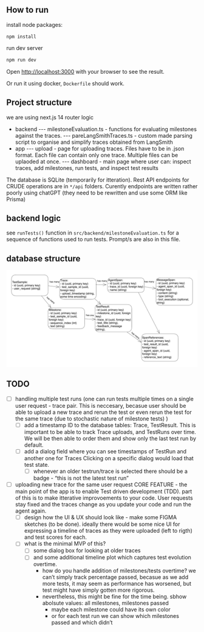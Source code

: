 ## How to run

install node packages:

```
npm install
```

run dev server

```bash
npm run dev
```

Open [http://localhost:3000](http://localhost:3000) with your browser to see the result.

Or run it using docker, `Dockerfile` should work.

## Project structure

we are using next.js 14 router logic

- backend
  --- milestoneEvaluation.ts - functions for evaluating milestones against the traces.
  --- pareLangSmithTraces.ts - custom made parsing script to organise and simplify traces obtained from LangSmith
- app
  --- upload - page for uploading traces. Files have to be in .json format. Each file can contain only one trace. Multiple files can be uplaoded at once.
  --- dashboard - main page where user can: inspect traces, add milestones, run tests, and inspect test results

The database is SQLite (temporarily for itteration). Rest API endpoints for CRUDE operations are in `*/api` folders. Curently endpoints are written rather poorly using chatGPT (they need to be rewritten and use some ORM like Prisma)

## backend logic

see `runTests()` function in `src/backend/milestoneEvaluation.ts` for a sequence of functions used to run tests. Prompt/s are also in this file.

## database structure

![database structure](public/backend_structure.png)

## TODO

- [ ] handling multiple test runs
      (one can run tests multiple times on a single user request - trace pair. This is neccesary, becasue user should be able to upload a new trace and rerun the test or even rerun the test for the same trace (due to stochastic nature of milestone tests) )
  - [ ] add a timestamp ID to the database tables: Trace, TestResult. This is important to be able to track Trace uploads, and TestRuns over time. We will be then able to order them and show only the last test run by default.
  - [ ] add a dialog field where you can see timestamps of TestRun and another one for Traces Clicking on a specific dialog would load that test state.
    - [ ] whenever an older testrun/trace is selected there should be a badge - “this is not the latest test run”
- [ ] uploading new trace for the same user request
      CORE FEATURE - the main point of the app is to enable Test driven development (TDD). part of this is to make itterative improvoements to your code. User requests stay fixed and the traces change as you update your code and run the agent again.
  - [ ] design how the UI & UX should look like - make some FIGMA sketches (to be done). ideally there would be some nice UI for expressing a timeline of traces as they were uploaded (left to rigth) and test scores for each.
  - [ ] what is the minimal MVP of this?
    - [ ] some dialog box for looking at older traces
    - [ ] and some additional timeline plot which captures test evolution overtime.
      - how do you handle addition of milestones/tests overtime? we can’t simply track percentage passed, becasue as we add more tests, it may seem as performance has worsened, but test might have simply gotten more rigorous.
      - nevertheless, this might be fine for the time being. sbhow abolsute values: all milestones, milestones passed
        - maybe each milestone could have its own color
        - or for each test run we can show which milestones passed and which didn’t
